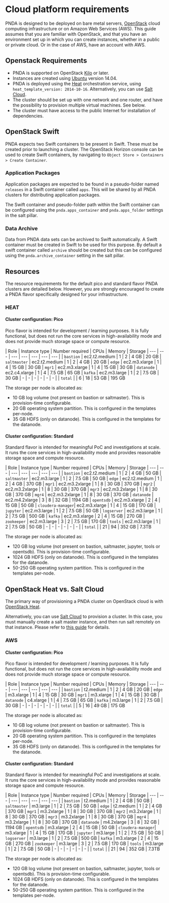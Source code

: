 # Cloud platform requirements

PNDA is designed to be deployed on bare metal servers, [OpenStack](https://www.openstack.org/) cloud computing infrastructure or on Amazon Web Services (AWS). This guide assumes that you are familiar with OpenStack, and that you have an environment set up in which you can create instances, whether in a public or private cloud. Or in the case of AWS, have an account with AWS.

## Openstack Requirements

- PNDA is supported on OpenStack [Kilo](http://releases.openstack.org) or later.
- Instances are created using [Ubuntu](http://www.ubuntu.com) version 14.04.
- PNDA is deployed using the [Heat](../repos/pnda-heat-templates/README.md) orchestration service, using `heat_template_version: 2014-10-16`. Alternatively, you can use [Salt Cloud](saltstack.md).
- The cluster should be set up with one network and one router, and have the possibility to provision multiple virtual machines. See below.
- The cluster must have access to the public Internet for installation of dependencies.

## OpenStack Swift

PNDA expects two Swift containers to be present in Swift. These must be created prior to launching a cluster. The OpenStack Horizon console can be used to create Swift containers, by navigating to `Object Store > Containers > Create Container`.

### Application Packages

Application packages are expected to be found in a pseudo-folder named `releases` in a Swift container called `apps`. This will be shared by all PNDA clusters for distributing application packages.

The Swift container and pseudo-folder path within the Swift container can be configured using the `pnda.apps_container` and `pnda.apps_folder` settings in the salt pillar.

### Data Archive

Data from PNDA data sets can be archived to Swift automatically. A Swift container must be created in Swift to be used for this purpose. By default a swift container called `archive` should be created but this can be configured using the `pnda.archive_container` setting in the salt pillar.

## Resources
The resource requirements for the default pico and standard flavor PNDA clusters are detailed below. However, you are strongly encouraged to create a PNDA flavor specifically designed for your infrastructure.

### HEAT
#### Cluster configuration: Pico

Pico flavor is intended for development / learning purposes. It is fully functional, but does not run the core services in high-availability mode and does not provide much storage space or compute resource.

| Role | Instance type | Number required | CPUs | Memory | Storage
| --- | --- | --- | --- | --- | --- | --- |
|  `bastion`   |  ec2.t2.medium  | 1 | 2 |  4 GB   | 20 GB
|  `saltmaster`   |  ec2.t2.medium  | 1 | 2 |  4 GB   | 20 GB
|  `edge`      |  ec2.m3.xlarge  | 1 | 4 | 15 GB   | 30 GB
|  `mgr1`      |  ec2.m3.xlarge  | 1 | 4 | 15 GB   | 30 GB
|  `datanode`  |  ec2.c4.xlarge  | 1 | 4 |  7.5 GB | 65 GB
|  `kafka`     |  ec2.m3.large   | 1 | 2 |  7.5 GB | 30 GB
| -  |  - | -  | -  | -  | -  |
|  `total`     |  | 6 | 18 | 53 GB | 195 GB

The storage per node is allocated as:
 - 10 GB log volume (not present on bastion or saltmaster). This is provision-time configurable.
 - 20 GB operating system partition. This is configured in the templates per-node.
 - 35 GB HDFS (only on datanode). This is configured in the templates for the datanode.

#### Cluster configuration: Standard

Standard flavor is intended for meaningful PoC and investigations at scale. It runs the core services in high-availability mode and provides reasonable storage space and compute resource.

| Role | Instance type | Number required | CPUs | Memory | Storage
| --- | --- | --- | --- | --- | --- | --- |
|  `bastion`         |  ec2.t2.medium  | 1 | 2 |  4 GB   | 50 GB
|  `saltmaster`      |  ec2.m3.large   | 1 | 2 |  7.5 GB | 50 GB
|  `edge`            |  ec2.t2.medium  | 1 | 2 |  4 GB   | 370 GB
|  `mgr1`            |  ec2.m3.2xlarge | 1 | 8 |  30 GB  | 370 GB
|  `mgr2`            |  ec2.m3.2xlarge | 1 | 8 |  30 GB  | 370 GB
|  `mgr3`            |  ec2.m3.2xlarge | 1 | 8 |  30 GB  | 370 GB
|  `mgr4`            |  ec2.m3.2xlarge | 1 | 8 |  30 GB  | 370 GB
|  `datanode`        |  ec2.m4.2xlarge | 3 | 8 |  32 GB  | 1194 GB
|  `opentsdb`        |  ec2.m3.xlarge  | 2 | 4 | 15 GB   | 50 GB
|  `cloudera-manager`|  ec2.m3.xlarge  | 1 | 4 | 15 GB   | 170 GB
|  `jupyter`         |  ec2.m3.large   | 1 | 2 |  7.5 GB | 50 GB
|  `logserver`       |  ec2.m3.large   | 1 | 2 |  7.5 GB | 500 GB
|  `kafka`           |  ec2.m3.xlarge  | 2 | 4 | 15 GB   | 270 GB
|  `zookeeper`       |  ec2.m3.large   | 3 | 2 |  7.5 GB | 170 GB
|  `tools`           |  ec2.m3.large   | 1 | 2 |  7.5 GB | 50 GB
| -  |  - | -  |  - | -  | -  |
|  `total`           |   | 21 | 94 |  352 GB | 7.3TB

The storage per node is allocated as:
 - 120 GB log volume (not present on bastion, saltmaster, jupyter, tools or opentsdb). This is provision-time configurable.
 - 1024 GB HDFS (only on datanode). This is configured in the templates for the datanode.
 - 50-250 GB operating system partition. This is configured in the templates per-node.

## OpenStack Heat vs. Salt Cloud

The primary way of provisioning a PNDA cluster on OpenStack cloud is with [OpenStack Heat](../repos/pnda-heat-templates/README.md).

Alternatively, you can use [Salt Cloud](saltstack.md) to provision a cluster. In this case, you must manually create a salt master instance, and then run salt remotely on that instance. Please refer to [this guide](saltstack.md) for details.

### AWS

#### Cluster configuration: Pico

Pico flavor is intended for development / learning purposes. It is fully functional, but does not run the core services in high-availability mode and does not provide much storage space or compute resource.

| Role | Instance type | Number required | CPUs | Memory | Storage
| --- | --- | --- | --- | --- | --- | --- |
|  `bastion`   |  t2.medium  | 1 | 2 |  4 GB   | 20 GB
|  `edge`      |  m3.xlarge  | 1 | 4 | 15 GB   | 30 GB
|  `mgr1`      |  m3.xlarge  | 1 | 4 | 15 GB   | 30 GB
|  `datanode`  |  c4.xlarge  | 1 | 4 |  7.5 GB | 65 GB
|  `kafka`     |  m3.large   | 1 | 2 |  7.5 GB | 30 GB
| -  |  - | -  | -  | -  | -  |
|  `total`     |  | 5 | 16 | 49 GB | 175 GB

The storage per node is allocated as:
 - 10 GB log volume (not present on bastion or saltmaster). This is provision-time configurable.
 - 20 GB operating system partition. This is configured in the templates per-node.
 - 35 GB HDFS (only on datanode). This is configured in the templates for the datanode.

#### Cluster configuration: Standard

Standard flavor is intended for meaningful PoC and investigations at scale. It runs the core services in high-availability mode and provides reasonable storage space and compute resource.

| Role | Instance type | Number required | CPUs | Memory | Storage
| --- | --- | --- | --- | --- | --- | --- |
|  `bastion`         |  t2.medium  | 1 | 2 |  4 GB   | 50 GB
|  `saltmaster`      |  m3.large   | 1 | 2 |  7.5 GB | 50 GB
|  `edge`            |  t2.medium  | 1 | 2 |  4 GB   | 370 GB
|  `mgr1`            |  m3.2xlarge | 1 | 8 |  30 GB  | 370 GB
|  `mgr2`            |  m3.2xlarge | 1 | 8 |  30 GB  | 370 GB
|  `mgr3`            |  m3.2xlarge | 1 | 8 |  30 GB  | 370 GB
|  `mgr4`            |  m3.2xlarge | 1 | 8 |  30 GB  | 370 GB
|  `datanode`        |  m4.2xlarge | 3 | 8 |  32 GB  | 1194 GB
|  `opentsdb`        |  m3.xlarge  | 2 | 4 | 15 GB   | 50 GB
|  `cloudera-manager`|  m3.xlarge  | 1 | 4 | 15 GB   | 170 GB
|  `jupyter`         |  m3.large   | 1 | 2 |  7.5 GB | 50 GB
|  `logserver`       |  m3.large   | 1 | 2 |  7.5 GB | 500 GB
|  `kafka`           |  m3.xlarge  | 2 | 4 | 15 GB   | 270 GB
|  `zookeeper`       |  m3.large   | 3 | 2 |  7.5 GB | 170 GB
|  `tools`           |  m3.large   | 1 | 2 |  7.5 GB | 50 GB
| -  |  - | -  |  - | -  | -  |
|  `total`           |   | 21 | 94 |  352 GB | 7.3TB

The storage per node is allocated as:
 - 120 GB log volume (not present on bastion, saltmaster, jupyter, tools or opentsdb). This is provision-time configurable.
 - 1024 GB HDFS (only on datanode). This is configured in the templates for the datanode.
 - 50-250 GB operating system partition. This is configured in the templates per-node.


